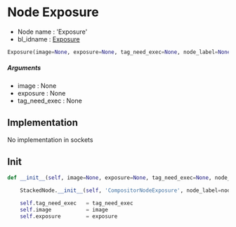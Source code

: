 # Node Exposure

- Node name : 'Exposure'
- bl_idname : [Exposure](https://docs.blender.org/api/current/bpy.types.Exposure.html)


``` python
Exposure(image=None, exposure=None, tag_need_exec=None, node_label=None, node_color=None)
```
##### Arguments

- image : None
- exposure : None
- tag_need_exec : None

## Implementation

No implementation in sockets

## Init

``` python
def __init__(self, image=None, exposure=None, tag_need_exec=None, node_label=None, node_color=None):

    StackedNode.__init__(self, 'CompositorNodeExposure', node_label=node_label, node_color=node_color)

    self.tag_need_exec   = tag_need_exec
    self.image           = image
    self.exposure        = exposure
```

